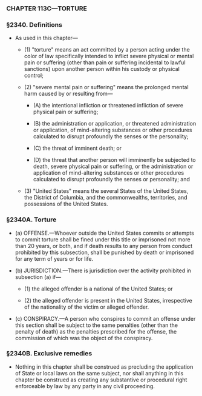 ### **CHAPTER 113C—TORTURE**

### §2340. Definitions
* As used in this chapter—

  * (1) "torture" means an act committed by a person acting under the color of law specifically intended to inflict severe physical or mental pain or suffering (other than pain or suffering incidental to lawful sanctions) upon another person within his custody or physical control;

  * (2) "severe mental pain or suffering" means the prolonged mental harm caused by or resulting from—

    * (A) the intentional infliction or threatened infliction of severe physical pain or suffering;

    * (B) the administration or application, or threatened administration or application, of mind-altering substances or other procedures calculated to disrupt profoundly the senses or the personality;

    * (C) the threat of imminent death; or

    * (D) the threat that another person will imminently be subjected to death, severe physical pain or suffering, or the administration or application of mind-altering substances or other procedures calculated to disrupt profoundly the senses or personality; and


  * (3) "United States" means the several States of the United States, the District of Columbia, and the commonwealths, territories, and possessions of the United States.

### §2340A. Torture
* (a) OFFENSE.—Whoever outside the United States commits or attempts to commit torture shall be fined under this title or imprisoned not more than 20 years, or both, and if death results to any person from conduct prohibited by this subsection, shall be punished by death or imprisoned for any term of years or for life.

* (b) JURISDICTION.—There is jurisdiction over the activity prohibited in subsection (a) if—

  * (1) the alleged offender is a national of the United States; or

  * (2) the alleged offender is present in the United States, irrespective of the nationality of the victim or alleged offender.


* (c) CONSPIRACY.—A person who conspires to commit an offense under this section shall be subject to the same penalties (other than the penalty of death) as the penalties prescribed for the offense, the commission of which was the object of the conspiracy.

### §2340B. Exclusive remedies
* Nothing in this chapter shall be construed as precluding the application of State or local laws on the same subject, nor shall anything in this chapter be construed as creating any substantive or procedural right enforceable by law by any party in any civil proceeding.